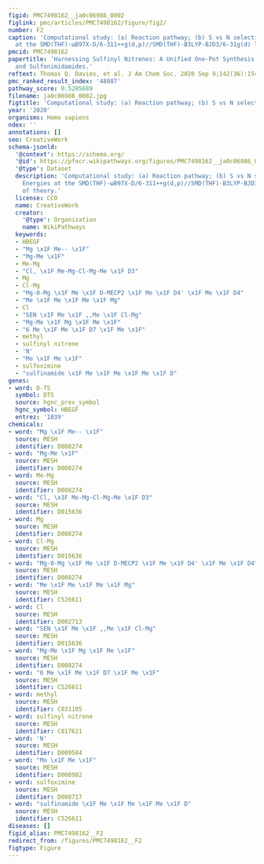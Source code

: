 ```yaml
---
figid: PMC7498162__ja0c06986_0002
figlink: pmc/articles/PMC7498162/figure/fig2/
number: F2
caption: 'Computational study: (a) Reaction pathway; (b) S vs N selectivity. Energies
  at the SMD(THF)-ωB97X-D/6-311++g(d,p)//SMD(THF)-B3LYP-BJD3/6-31g(d) level of theory.'
pmcid: PMC7498162
papertitle: 'Harnessing Sulfinyl Nitrenes: A Unified One-Pot Synthesis of Sulfoximines
  and Sulfonimidamides.'
reftext: Thomas Q. Davies, et al. J Am Chem Soc. 2020 Sep 9;142(36):15445-15453.
pmc_ranked_result_index: '48087'
pathway_score: 0.5205689
filename: ja0c06986_0002.jpg
figtitle: 'Computational study: (a) Reaction pathway; (b) S vs N selectivity'
year: '2020'
organisms: Homo sapiens
ndex: ''
annotations: []
seo: CreativeWork
schema-jsonld:
  '@context': https://schema.org/
  '@id': https://pfocr.wikipathways.org/figures/PMC7498162__ja0c06986_0002.html
  '@type': Dataset
  description: 'Computational study: (a) Reaction pathway; (b) S vs N selectivity.
    Energies at the SMD(THF)-ωB97X-D/6-311++g(d,p)//SMD(THF)-B3LYP-BJD3/6-31g(d) level
    of theory.'
  license: CC0
  name: CreativeWork
  creator:
    '@type': Organization
    name: WikiPathways
  keywords:
  - HBEGF
  - "Mg \x1F Me-- \x1F"
  - "Mg-Me \x1F"
  - Me-Mg
  - "Cl, \x1F Me-Mg-Cl-Mg-Me \x1F D3"
  - Mg
  - Cl-Mg
  - "Mg-0-Mg \x1F Me \x1F D-MECP2 \x1F Me \x1F D4' \x1F Me \x1F D4"
  - "Me \x1F Me \x1F Me \x1F Mg"
  - Cl
  - "SEN \x1F Me \x1F ,,Me \x1F Cl-Mg"
  - "Mg-Me \x1F Mg \x1F Me \x1F"
  - "6 Me \x1F Me \x1F D7 \x1F Me \x1F"
  - methyl
  - sulfinyl nitrene
  - 'N'
  - "Mo \x1F Me \x1F"
  - sulfoximine
  - "sulfinamide \x1F Me \x1F Me \x1F Me \x1F D"
genes:
- word: D-TS
  symbol: DTS
  source: hgnc_prev_symbol
  hgnc_symbol: HBEGF
  entrez: '1839'
chemicals:
- word: "Mg \x1F Me-- \x1F"
  source: MESH
  identifier: D008274
- word: "Mg-Me \x1F"
  source: MESH
  identifier: D008274
- word: Me-Mg
  source: MESH
  identifier: D008274
- word: "Cl, \x1F Me-Mg-Cl-Mg-Me \x1F D3"
  source: MESH
  identifier: D015636
- word: Mg
  source: MESH
  identifier: D008274
- word: Cl-Mg
  source: MESH
  identifier: D015636
- word: "Mg-0-Mg \x1F Me \x1F D-MECP2 \x1F Me \x1F D4' \x1F Me \x1F D4"
  source: MESH
  identifier: D008274
- word: "Me \x1F Me \x1F Me \x1F Mg"
  source: MESH
  identifier: C526611
- word: Cl
  source: MESH
  identifier: D002713
- word: "SEN \x1F Me \x1F ,,Me \x1F Cl-Mg"
  source: MESH
  identifier: D015636
- word: "Mg-Me \x1F Mg \x1F Me \x1F"
  source: MESH
  identifier: D008274
- word: "6 Me \x1F Me \x1F D7 \x1F Me \x1F"
  source: MESH
  identifier: C526611
- word: methyl
  source: MESH
  identifier: C031105
- word: sulfinyl nitrene
  source: MESH
  identifier: C017621
- word: 'N'
  source: MESH
  identifier: D009584
- word: "Mo \x1F Me \x1F"
  source: MESH
  identifier: D008982
- word: sulfoximine
  source: MESH
  identifier: D008717
- word: "sulfinamide \x1F Me \x1F Me \x1F Me \x1F D"
  source: MESH
  identifier: C526611
diseases: []
figid_alias: PMC7498162__F2
redirect_from: /figures/PMC7498162__F2
figtype: Figure
---
```

